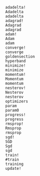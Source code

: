     adadelta!
    Adadelta
    adadelta
    adagrad!
    Adagrad
    adagrad
    adam!
    Adam
    adam
    converge!
    converge
    goldensection
    hyperband
    minimize!
    minimize
    momentum!
    Momentum
    momentum
    nesterov!
    Nesterov
    nesterov
    optimizers
    param
    param0
    progress!
    progress
    rmsprop!
    Rmsprop
    rmsprop
    sgd!
    SGD
    Sgd
    sgd
    train!
    #train
    training
    update!
